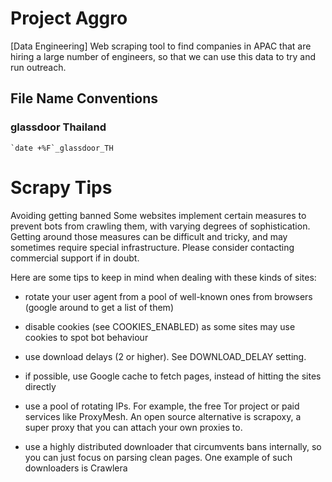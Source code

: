 # Project Aggro
[Data Engineering] Web scraping tool to find companies in APAC that are hiring a large number of engineers, so that we can use this data to try and run outreach. 

## File Name Conventions

### glassdoor Thailand
    `date +%F`_glassdoor_TH


# Scrapy Tips

Avoiding getting banned
Some websites implement certain measures to prevent bots from crawling them, with varying degrees of sophistication. Getting around those measures can be difficult and tricky, and may sometimes require special infrastructure. Please consider contacting commercial support if in doubt.

Here are some tips to keep in mind when dealing with these kinds of sites:

* rotate your user agent from a pool of well-known ones from browsers (google around to get a list of them)

* disable cookies (see COOKIES_ENABLED) as some sites may use cookies to spot bot behaviour

* use download delays (2 or higher). See DOWNLOAD_DELAY setting.

* if possible, use Google cache to fetch pages, instead of hitting the sites directly

* use a pool of rotating IPs. For example, the free Tor project or paid services like ProxyMesh. An open source alternative is scrapoxy, a super proxy that you can attach your own proxies to.

* use a highly distributed downloader that circumvents bans internally, so you can just focus on parsing clean pages. One example of such downloaders is Crawlera